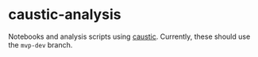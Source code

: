 # caustic-analysis

Notebooks and analysis scripts using [caustic](https://github.com/Ciela-Institute/caustic).
Currently, these should use the `mvp-dev` branch.

